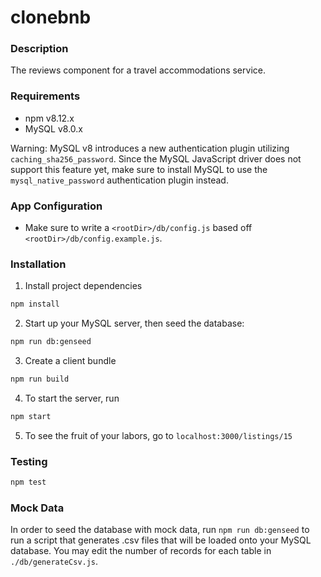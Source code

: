 # clonebnb

### Description

The reviews component for a travel accommodations service. 

### Requirements

- npm v8.12.x
- MySQL v8.0.x

Warning: MySQL v8 introduces a new authentication plugin utilizing `caching_sha256_password`. Since the MySQL JavaScript driver does not support this feature yet, make sure to install MySQL to use the `mysql_native_password` authentication plugin instead.

### App Configuration

- Make sure to write a `<rootDir>/db/config.js` based off `<rootDir>/db/config.example.js`.

### Installation

1. Install project dependencies
```sh
npm install
```

2. Start up your MySQL server, then seed the database:
```sh
npm run db:genseed
```

3. Create a client bundle
```sh
npm run build
```

4. To start the server, run 
```sh
npm start
```

5. To see the fruit of your labors, go to `localhost:3000/listings/15`

### Testing

```sh
npm test
```

### Mock Data

In order to seed the database with mock data, run `npm run db:genseed` to run a script that generates .csv files that will be loaded onto your MySQL database. You may edit the number of records for each table in `./db/generateCsv.js`.
